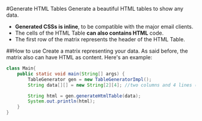 #Generate HTML Tables
Generate a beautiful HTML tables to show any data.
* **Generated CSSs is inline**, to be compatible with the major email clients.
* The cells of the HTML Table **can also contains HTML** code.
* The first row of the matrix represents the header of the HTML Table.


##How to use
Create a matrix representing your data. As said before, the matrix also can have HTML as content.
Here's an example:

```java
class Main{
    public static void main(String[] args) {
        TableGenerator gen = new TableGeneratorImpl();
        String data[][] = new String[2][4]; //two columns and 4 lines (first is the header)

        String html = gen.generateHtmlTable(data);
        System.out.println(html);
    }
}
```
